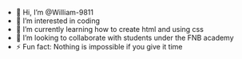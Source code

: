 - 👋 Hi, I’m @William-9811
- 👀 I’m interested in coding
- 🌱 I’m currently learning how to create html and using css 
- 💞️ I’m looking to collaborate with students under the FNB academy 
- ⚡ Fun fact: Nothing is impossible if you give it time
<!---
William-9811/William-9811 is a ✨ special ✨ repository because its `README.md` (this file) appears on your GitHub profile.
You can click the Preview link to take a look at your changes.
--->
